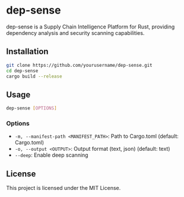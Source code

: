 # dep-sense

dep-sense is a Supply Chain Intelligence Platform for Rust, providing dependency analysis and security scanning capabilities.

## Installation

```sh
git clone https://github.com/yourusername/dep-sense.git
cd dep-sense
cargo build --release
```

## Usage

```sh
dep-sense [OPTIONS]
```

### Options

- `-m, --manifest-path <MANIFEST_PATH>`: Path to Cargo.toml (default: Cargo.toml)
- `-o, --output <OUTPUT>`: Output format (text, json) (default: text)
- `--deep`: Enable deep scanning

## License

This project is licensed under the MIT License.
